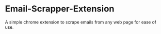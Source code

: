 # Email-Scrapper-Extension

A simple chrome extension to scrape emails from any web page for ease of use.
